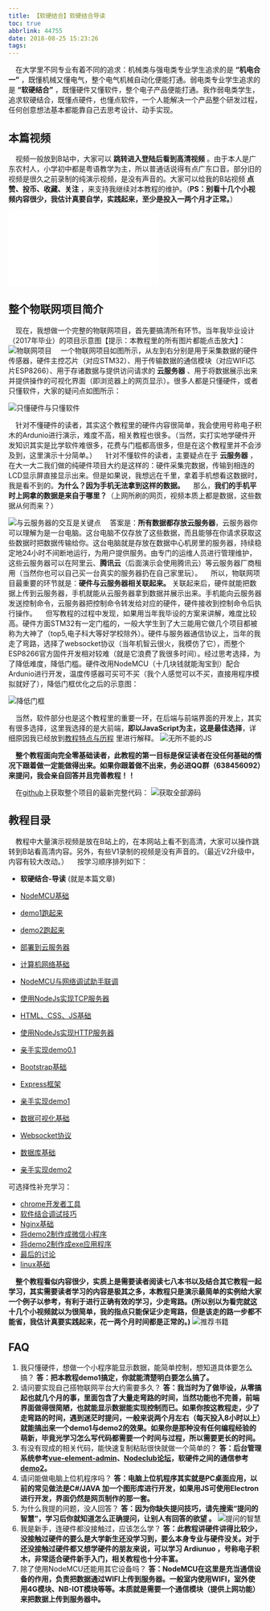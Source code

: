 ```yaml
---
title: 【软硬结合】软硬结合导读
toc: true
abbrlink: 44755
date: 2018-08-25 15:23:26
tags: 
---
```

&emsp;在大学里不同专业有着不同的追求：机械类与强电类专业学生追求的是 __“机电合一”__ ，既懂机械又懂电气，整个电气机械自动化便能打通。弱电类专业学生追求的是 __“软硬结合”__ ，既懂硬件又懂软件，整个电子产品便能打通。我作弱电类学生，追求软硬结合，既懂点硬件，也懂点软件，一个人能解决一个产品整个研发过程，任何创意想法基本都能靠自己去思考设计、动手实现。

## 本篇视频
&emsp;视频一般放到B站中，大家可以 __跳转进入登陆后看到高清视频__ 。由于本人是广东农村人，小学初中都是粤语教学为主，所以普通话说得有点广东口音。部分旧的视频是很久之前录制的纯演示视频，是没有声音的。大家可以给我的B站视频 __点赞、投币、收藏、关注__ ，来支持我继续对本教程的维护。（__PS：别看十几个小视频内容很少，我估计真要自学，实践起来，至少是投入一两个月才正常。__）

<iframe src="//player.bilibili.com/player.html?aid=462062924&bvid=BV16L411n7Pi&cid=379908862&page=1" scrolling="no" border="0" frameborder="no" framespacing="0" allowfullscreen="true" class="bilibili-video"> </iframe>


## 整个物联网项目简介
&emsp;现在，我想做一个完整的物联网项目，首先要搞清所有环节。当年我毕业设计（2017年毕业）的项目示意图【提示：本教程里的所有图片都能点击放大】：
![物联网项目](/blog_images/物联网项目.webp)
&emsp;一个物联网项目如图所示，从左到右分别是用于采集数据的硬件传感器，硬件主控芯片（对应STM32）、用于传输数据的通信模块（对应WIFI芯片ESP8266）、用于存诸数据与提供访问请求的 __云服务器__ 、用于将数据展示出来并提供操作的可视化界面（即浏览器上的网页显示）。很多人都是只懂硬件，或者只懂软件，大家的疑问点如图所示：

![只懂硬件与只懂软件](/blog_images/只懂硬件与只懂软件.webp)

&emsp;针对不懂硬件的读者，其实这个教程里的硬件内容很简单，我会使用号称电子积木的Ardunio进行演示，难度不高，相关教程也很多。（当然，实打实地学硬件开发知识其实是比学软件难很多，花费与门槛都高很多，但是在这个教程里并不会涉及到，这里演示十分简单。）
&emsp;针对不懂软件的读者，主要疑点在于 __云服务器__ ，在大一大二我们做的纯硬件项目大约是这样的：硬件采集完数据，传输到相连的LCD显示屏直接显示出来。但是如果说，我想远在千里，拿着手机想看这数据时，我是看不到的。__为什么？因为手机无法拿到这样的数据。__
&emsp;那么，__我们的手机平时上网拿的数据是来自于哪里？__（上网所刷的网页，视频本质上都是数据，这些数据从何而来？）

![与云服务器的交互是关键点](/blog_images/与云服务器的交互是关键点.webp)
&emsp;答案是：__所有数据都存放云服务器__，云服务器你可以理解为是一台电脑。这台电脑不仅存放了这些数据，而且能够在你请求获取这些数据时把数据传输给你。这台电脑就是存放在数据中心机房里的服务器，持续稳定地24小时不间断地运行，为用户提供服务。由专门的运维人员进行管理维护，这些云服务器可以在阿里云、__腾讯云__（后面演示会使用腾讯云）等云服务器厂商租用（当然你也可以自己买一台真实的服务器扔在自己家里玩）。
&emsp;所以，物联网项目最重要的环节就是：__硬件与云服务器相关联起来。__ 关联起来后，硬件就能把数据上传到云服务器，手机就能从云服务器拿到数据并展示出来。手机能向云服务器发送控制命令，云服务器把控制命令转发给对应的硬件，硬件接收到控制命令后执行操作。
&emsp;但写教程的过程中发现，如果用当年我毕设的方案来讲解，难度比较高。硬件方面STM32有一定门槛的，一般大学生到了大三能用它做几个项目都被称为大神了（top5,电子科大等好学校除外）。硬件与服务器通信协议上，当年的我走了弯路，选择了websocket协议（当年机智云很火，我模仿了它），而整个ESP8266官方固件开发相对较难（就是它浪费了我很多时间）。经过思考选择，为了降低难度，降低门槛。硬件改用NodeMCU（十几块钱就能淘宝到）配合Ardunio进行开发，温度传感器可买可不买（我个人感觉可以不买，直接用程序模拟就好了），降低门框优化之后的示意图：

![降低门框](/blog_images/降低门框.webp)

&emsp;当然，软件部分也是这个教程里的重要一环，在后端与前端界面的开发上，其实有很多选择，这里我选择的是大前端，__即以JavaScript为主，这是最佳选择__，详细原因我已经放到[教程特点与历程](/posts/64548/) 里进行解释。 
![无所不能的JS](/blog_images/无所不能的JS.webp)

&emsp;__整个教程面向完全零基础读者，此教程的第一目标是保证读者在没任何基础的情况下跟着做一定能做得出来。如果你跟着做不出来，务必进QQ群（638456092）来提问，我会亲自回答并且完善教程！！__

&emsp;在[github](https://github.com/alwxkxk/soft-and-hard)上获取整个项目的最新完整代码：
![获取全部源码](/blog_images/获取全部源码.webp)



## 教程目录
&emsp;教程中大量演示视频是放在B站上的，在本网站上看不到高清，大家可以操作跳转到B站看高清内容。另外，有些V1录制的视频是没有声音的。（最近V2升级中，内容有较大改动。）
&emsp;按学习顺序排列如下：
- __软硬结合-导读__ (就是本篇文章)
- [NodeMCU基础](/posts/31494)
- [demo1跑起来](/posts/64786/)
- [demo2跑起来](/posts/64594/)
- [部署到云服务器](/posts/31687/)  


- [计算机网络基础](/posts/37707)
- [NodeMCU与网络调试助手联调](/posts/7602)
- [使用NodeJs实现TCP服务器](/posts/58215)
- [HTML、CSS、JS基础](/posts/54080)
- [使用NodeJs实现HTTP服务器](/posts/33173) 
- [亲手实现demo0.1](/posts/38208)


- [Bootstrap基础](/posts/27238)
- [Express框架](/posts/22339)
- [亲手实现demo1](/posts/24742)


- [数据可视化基础](/posts/18173)
- [Websocket协议](/posts/21192)
- [数据库基础](/posts/41347)
- [亲手实现demo2](/posts/29864)




可选择性补充学习：
- [chrome开发者工具](/posts/52429)
- [软件结合调试技巧](/posts/54436)
- [Nginx基础](/posts/19114)
- [将demo2制作成微信小程序](/posts/15341/)
- [将demo2制作成exe应用程序](/posts/1041/)
- [最后的讨论](/posts/41995/)
- [linux基础](/posts/34982)



&emsp;__整个教程看似内容很少，实质上是需要读者阅读七八本书以及结合其它教程一起学习，其实需要读者学习的内容是极其之多，本教程只是演示最简单的实例给大家一个例子以参考，有利于进行正确有效的学习，少走弯路。(所以别以为看完就这十几个小视频就以为很简单，我的指点只能保证少走弯路，但是该走的路一步都不能省，我估计真要实践起来，花一两个月时间都是正常的。)__ 
![推荐书籍](/blog_images/推荐书籍.webp)


## FAQ
1. 我只懂硬件，想做一个小程序能显示数据，能简单控制，想知道具体要怎么搞？
__答：把本教程demo1搞定，你就能清楚明白要怎么搞了。__
2. 请问要实现自己搭物联网平台大约需要多久？
__答：我当时为了做毕设，从零搞起也就几个月的事，里面包含了大量走弯路的时间，当然功能也不完善，前端界面做得很简陋，也就能显示数据能实现控制而已。如果你按这教程走，少了走弯路的时间，遇到迷茫时提问，一般来说两个月左右（每天投入8小时以上）就能搞出来一个demo1与demo2的效果。如果你是那种没有任何编程经验的萌新，毕竟光学习怎么写代码都需要一个时间与过程，所以需要更长的时间。__
3. 有没有现成的相关代码，能快速复制粘贴很快就做一个简单的？
__答：后台管理系统参考[vue-element-admin](https://github.com/PanJiaChen/vue-element-admin)、[Nodeclub论坛](https://github.com/cnodejs/nodeclub)，软硬件之间的通信参考[demo2](/posts/64594/)。__
4. 请问能做电脑上位机程序吗？
__答：电脑上位机程序其实就是PC桌面应用，以前的常见做法是C#/JAVA 加一个图形库进行开发，如果用JS可使用Electron进行开发，界面仍然是网页制作的那一套。__
5. 为什么我提的问题，没人回答？
__答：因为你缺失提问技巧，请先搜索“提问的智慧”，学习后你就知道怎么正确提问，让别人有回答的欲望 。__
![提问的智慧](/blog_images/提问的智慧.webp)
6. 我是新手，连硬件都没接触过，应该怎么学？
__答：此教程讲硬件讲得比较少，没接触过硬件的要么是大学新生还没学习到，要么本身专业与硬件没关。对于还没接触过硬件都又想学硬件的朋友来说，可以学习 Ardiunuo ，号称电子积木，非常适合硬件新手入门，相关教程也十分丰富。__
7. 除了使用NodeMCU还能用其它设备吗？
__答：NodeMCU在这里是充当通信设备的作用，负责把数据通过WIFI上传到服务器。一般室内使用WIFI，室外使用4G模块、NB-IOT模块等等。本质就是需要一个通信模块（提供上网功能）来把数据上传到服务器中。__









